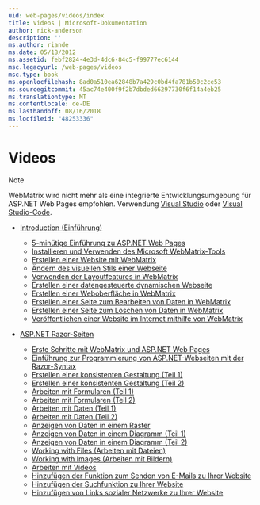 ```yaml
---
uid: web-pages/videos/index
title: Videos | Microsoft-Dokumentation
author: rick-anderson
description: ''
ms.author: riande
ms.date: 05/18/2012
ms.assetid: febf2824-4e3d-4dc6-84c5-f99777ec6144
msc.legacyurl: /web-pages/videos
msc.type: book
ms.openlocfilehash: 8ad0a510ea62848b7a429c0bd4fa781b50c2ce53
ms.sourcegitcommit: 45ac74e400f9f2b7dbded66297730f6f14a4eb25
ms.translationtype: MT
ms.contentlocale: de-DE
ms.lasthandoff: 08/16/2018
ms.locfileid: "48253336"
---
```

<a name="videos"></a>Videos
====================

> [!NOTE] 
> WebMatrix wird nicht mehr als eine integrierte Entwicklungsumgebung für ASP.NET Web Pages empfohlen. Verwendung [Visual Studio](xref:aspnet/web-pages/overview/getting-started/program-asp-net-web-pages-in-visual-studio) oder [Visual Studio-Code](https://code.visualstudio.com/).

- [Introduction (Einführung)](introduction/index.md)

    - [5-minütige Einführung zu ASP.NET Web Pages](introduction/5-minute-introduction-to-aspnet-web-pages.md)
    - [Installieren und Verwenden des Microsoft WebMatrix-Tools](introduction/install-and-use-the-microsoft-webmatrix-tool.md)
    - [Erstellen einer Website mit WebMatrix](introduction/create-a-website-using-webmatrix.md)
    - [Ändern des visuellen Stils einer Webseite](introduction/change-the-visual-style-of-a-web-page.md)
    - [Verwenden der Layoutfeatures in WebMatrix](introduction/use-the-layout-features-in-webmatrix.md)
    - [Erstellen einer datengesteuerte dynamischen Webseite](introduction/create-a-data-driven-dynamic-web-page.md)
    - [Erstellen einer Weboberfläche in WebMatrix](introduction/create-a-web-interface-in-webmatrix.md)
    - [Erstellen einer Seite zum Bearbeiten von Daten in WebMatrix](introduction/create-an-edit-data-page-in-webmatrix.md)
    - [Erstellen einer Seite zum Löschen von Daten in WebMatrix](introduction/create-a-delete-data-page-in-webmatrix.md)
    - [Veröffentlichen einer Website im Internet mithilfe von WebMatrix](introduction/publish-a-website-to-the-internet-using-webmatrix.md)
- [ASP.NET Razor-Seiten](aspnet-razor-pages/index.md)

    - [Erste Schritte mit WebMatrix und ASP.NET Web Pages](aspnet-razor-pages/getting-started-with-webmatrix-and-aspnet-web-pages.md)
    - [Einführung zur Programmierung von ASP.NET-Webseiten mit der Razor-Syntax](aspnet-razor-pages/introduction-to-aspnet-web-programming-using-the-razor-syntax.md)
    - [Erstellen einer konsistenten Gestaltung (Teil 1)](aspnet-razor-pages/creating-a-consistent-look-part-1.md)
    - [Erstellen einer konsistenten Gestaltung (Teil 2)](aspnet-razor-pages/creating-a-consistent-look-part-2.md)
    - [Arbeiten mit Formularen (Teil 1)](aspnet-razor-pages/working-with-forms-part-1.md)
    - [Arbeiten mit Formularen (Teil 2)](aspnet-razor-pages/working-with-forms-part-2.md)
    - [Arbeiten mit Daten (Teil 1)](aspnet-razor-pages/working-with-data-part-1.md)
    - [Arbeiten mit Daten (Teil 2)](aspnet-razor-pages/working-with-data-part-2.md)
    - [Anzeigen von Daten in einem Raster](aspnet-razor-pages/displaying-data-in-a-grid.md)
    - [Anzeigen von Daten in einem Diagramm (Teil 1)](aspnet-razor-pages/displaying-data-in-a-chart-part-1.md)
    - [Anzeigen von Daten in einem Diagramm (Teil 2)](aspnet-razor-pages/displaying-data-in-a-chart-part-2.md)
    - [Working with Files (Arbeiten mit Dateien)](aspnet-razor-pages/working-with-files.md)
    - [Working with Images (Arbeiten mit Bildern)](aspnet-razor-pages/working-with-images.md)
    - [Arbeiten mit Videos](aspnet-razor-pages/working-with-video.md)
    - [Hinzufügen der Funktion zum Senden von E-Mails zu Ihrer Website](aspnet-razor-pages/adding-email-to-your-web-site.md)
    - [Hinzufügen der Suchfunktion zu Ihrer Website](aspnet-razor-pages/adding-search-to-your-web-site.md)
    - [Hinzufügen von Links sozialer Netzwerke zu Ihrer Website](aspnet-razor-pages/adding-social-networking-to-your-website.md)

